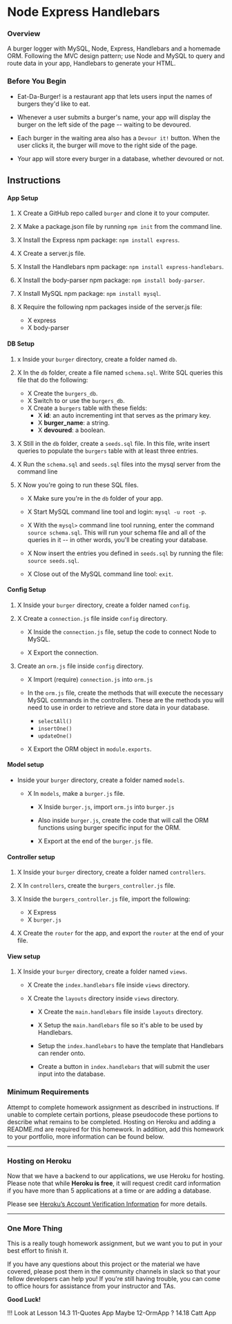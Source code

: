 # Node Express Handlebars

### Overview

A burger logger with MySQL, Node, Express, Handlebars and a homemade ORM. Following the MVC design pattern; use Node and MySQL to query and route data in your app, Handlebars to generate your HTML.

### Before You Begin

* Eat-Da-Burger! is a restaurant app that lets users input the names of burgers they'd like to eat.

* Whenever a user submits a burger's name, your app will display the burger on the left side of the page -- waiting to be devoured.

* Each burger in the waiting area also has a `Devour it!` button. When the user clicks it, the burger will move to the right side of the page.

* Your app will store every burger in a database, whether devoured or not.

## Instructions

#### App Setup

1. X Create a GitHub repo called `burger` and clone it to your computer.

2. X Make a package.json file by running `npm init` from the command line.

3. X Install the Express npm package: `npm install express`.

4. X Create a server.js file.

5. X Install the Handlebars npm package: `npm install express-handlebars`.

6. X Install the body-parser npm package: `npm install body-parser`.

7. X Install MySQL npm package: `npm install mysql`.

8. X Require the following npm packages inside of the server.js file:
   * X express
   * X body-parser

#### DB Setup

1. x Inside your `burger` directory, create a folder named `db`.

2. X In the `db` folder, create a file named `schema.sql`. Write SQL queries this file that do the following:

   * X Create the `burgers_db`.
   * X Switch to or use the `burgers_db`.
   * X Create a `burgers` table with these fields:
     * X **id**: an auto incrementing int that serves as the primary key.
     * X **burger_name**: a string.
     * X **devoured**: a boolean.

3. X Still in the `db` folder, create a `seeds.sql` file. In this file, write insert queries to populate the `burgers` table with at least three entries.

4. X Run the `schema.sql` and `seeds.sql` files into the mysql server from the command line

5. X Now you're going to run these SQL files.

   * X Make sure you're in the `db` folder of your app.

   * X Start MySQL command line tool and login: `mysql -u root -p`.

   * X With the `mysql>` command line tool running, enter the command `source schema.sql`. This will run your schema file and all of the queries in it -- in other words, you'll be creating your database.

   * X Now insert the entries you defined in `seeds.sql` by running the file: `source seeds.sql`.

   * X Close out of the MySQL command line tool: `exit`.

#### Config Setup

1. X Inside your `burger` directory, create a folder named `config`.

2. X Create a `connection.js` file inside `config` directory.

   * X Inside the `connection.js` file, setup the code to connect Node to MySQL.

   * X Export the connection.

3. Create an `orm.js` file inside `config` directory.

   * X Import (require) `connection.js` into `orm.js`

   * In the `orm.js` file, create the methods that will execute the necessary MySQL commands in the controllers. These are the methods you will need to use in order to retrieve and store data in your database.

     * `selectAll()`
     * `insertOne()`
     * `updateOne()`

   * X Export the ORM object in `module.exports`.

#### Model setup

* Inside your `burger` directory, create a folder named `models`.

  * X In `models`, make a `burger.js` file.

    * X Inside `burger.js`, import `orm.js` into `burger.js`

    * Also inside `burger.js`, create the code that will call the ORM functions using burger specific input for the ORM.

    * X Export at the end of the `burger.js` file.

#### Controller setup

1. X Inside your `burger` directory, create a folder named `controllers`.

2. X In `controllers`, create the `burgers_controller.js` file.

3. X Inside the `burgers_controller.js` file, import the following:

   * X Express
   * X `burger.js`

4. X Create the `router` for the app, and export the `router` at the end of your file.

#### View setup

1. X Inside your `burger` directory, create a folder named `views`.

   * X Create the `index.handlebars` file inside `views` directory.

   * X Create the `layouts` directory inside `views` directory.

     * X Create the `main.handlebars` file inside `layouts` directory.

     * X Setup the `main.handlebars` file so it's able to be used by Handlebars.

     * Setup the `index.handlebars` to have the template that Handlebars can render onto.

     * Create a button in `index.handlebars` that will submit the user input into the database.

### Minimum Requirements

Attempt to complete homework assignment as described in instructions. If unable to complete certain portions, please pseudocode these portions to describe what remains to be completed. Hosting on Heroku and adding a README.md are required for this homework. In addition, add this homework to your portfolio, more information can be found below.
 
- - -

### Hosting on Heroku

Now that we have a backend to our applications, we use Heroku for hosting. Please note that while **Heroku is free**, it will request credit card information if you have more than 5 applications at a time or are adding a database.

Please see [Heroku’s Account Verification Information](https://devcenter.heroku.com/articles/account-verification) for more details.

- - -

### One More Thing

This is a really tough homework assignment, but we want you to put in your best effort to finish it.

If you have any questions about this project or the material we have covered, please post them in the community channels in slack so that your fellow developers can help you! If you're still having trouble, you can come to office hours for assistance from your instructor and TAs.

**Good Luck!**

!!! Look at Lesson 14.3
11-Quotes App
Maybe 12-OrmApp ?
14.18 Catt App